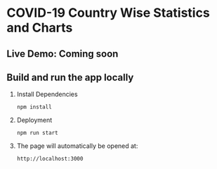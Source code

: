 # COVID-19 Country Wise Statistics and Charts

## Live Demo: Coming soon

## Build and run the app locally
1. Install Dependencies

    ```
    npm install
    ```

2. Deployment

    ```
    npm run start
    ```
3. The page will automatically be opened at:

    `http://localhost:3000`
